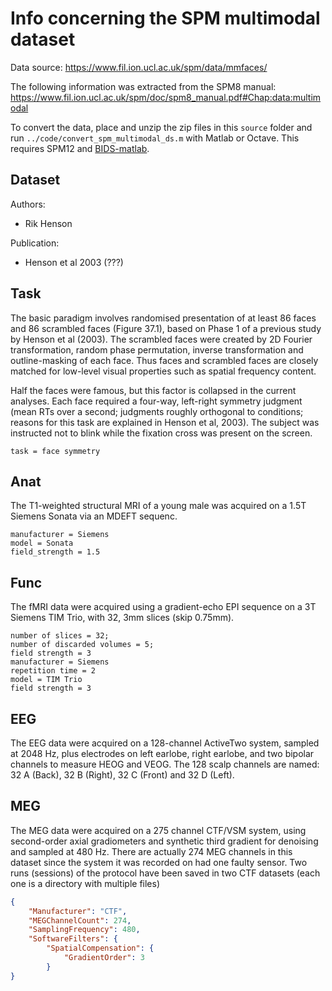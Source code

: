 # Info concerning the SPM multimodal dataset

Data source: https://www.fil.ion.ucl.ac.uk/spm/data/mmfaces/

The following information was extracted from the SPM8 manual:
https://www.fil.ion.ucl.ac.uk/spm/doc/spm8_manual.pdf#Chap:data:multimodal

To convert the data, place and unzip the zip files in this `source` folder and
run `../code/convert_spm_multimodal_ds.m` with Matlab or Octave. This requires
SPM12 and [BIDS-matlab](https://github.com/bids-standard/bids-matlab/tree/dev).

## Dataset

Authors:

- Rik Henson

Publication:

- Henson et al 2003 (???)

## Task

The basic paradigm involves randomised presentation of at least 86 faces and 86
scrambled faces (Figure 37.1), based on Phase 1 of a previous study by Henson et
al (2003). The scrambled faces were created by 2D Fourier transformation, random
phase permutation, inverse transformation and outline-masking of each face. Thus
faces and scrambled faces are closely matched for low-level visual properties
such as spatial frequency content.

Half the faces were famous, but this factor is collapsed in the current
analyses. Each face required a four-way, left-right symmetry judgment (mean RTs
over a second; judgments roughly orthogonal to conditions; reasons for this task
are explained in Henson et al, 2003). The subject was instructed not to blink
while the fixation cross was present on the screen.

```
task = face symmetry
```

## Anat

The T1-weighted structural MRI of a young male was acquired on a 1.5T Siemens
Sonata via an MDEFT sequenc.

```
manufacturer = Siemens
model = Sonata
field_strength = 1.5
```

## Func

The fMRI data were acquired using a gradient-echo EPI sequence on a 3T Siemens
TIM Trio, with 32, 3mm slices (skip 0.75mm).

```
number of slices = 32;
number of discarded volumes = 5;
field strength = 3
manufacturer = Siemens
repetition time = 2
model = TIM Trio
field strength = 3
```

## EEG

The EEG data were acquired on a 128-channel ActiveTwo system, sampled at 2048
Hz, plus electrodes on left earlobe, right earlobe, and two bipolar channels to
measure HEOG and VEOG. The 128 scalp channels are named: 32 A (Back), 32 B
(Right), 32 C (Front) and 32 D (Left).

## MEG

The MEG data were acquired on a 275 channel CTF/VSM system, using second-order
axial gradiometers and synthetic third gradient for denoising and sampled at 480
Hz. There are actually 274 MEG channels in this dataset since the system it was
recorded on had one faulty sensor. Two runs (sessions) of the protocol have been
saved in two CTF datasets (each one is a directory with multiple files)

```json
{
    "Manufacturer": "CTF",
    "MEGChannelCount": 274,
    "SamplingFrequency": 480,
    "SoftwareFilters": {
        "SpatialCompensation": {
            "GradientOrder": 3
        }
}
```
